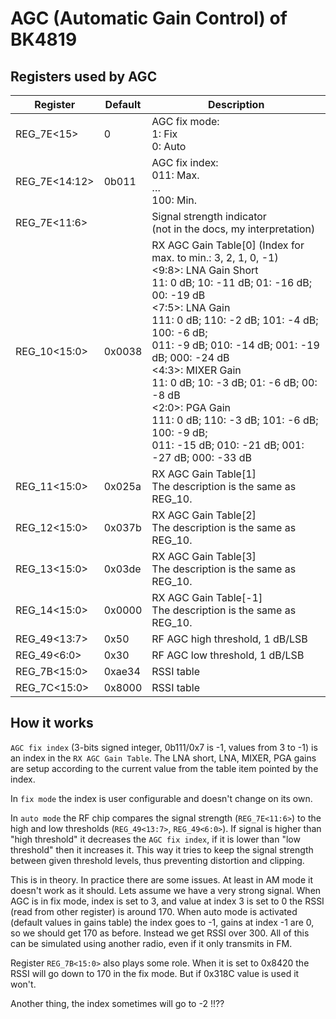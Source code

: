 # AGC (Automatic Gain Control) of BK4819

## Registers used by AGC

| Register | Default | Description |
|---|---|---|
| REG_7E<15> | 0 | AGC fix mode:<br>1: Fix<br>0: Auto |
| REG_7E<14:12> | 0b011 | AGC fix index:<br>011: Max.<br>…<br>100: Min. |
| REG_7E<11:6> |  | Signal strength indicator<br>(not in the docs, my interpretation) |
| REG_10<15:0> | 0x0038 | RX AGC Gain Table[0] (Index for max. to min.: 3, 2, 1, 0, -1)<br><9:8>: LNA Gain Short<br>11: 0 dB; 10: -11 dB; 01: -16 dB; 00: -19 dB<br><7:5>: LNA Gain<br>111: 0 dB; 110: -2 dB; 101: -4 dB; 100: -6 dB;<br>011: -9 dB; 010: -14 dB; 001: -19 dB; 000: -24 dB<br><4:3>: MIXER Gain<br>11: 0 dB; 10: -3 dB; 01: -6 dB; 00: -8 dB<br><2:0>: PGA Gain<br>111: 0 dB; 110: -3 dB; 101: -6 dB; 100: -9 dB;<br>011: -15 dB; 010: -21 dB; 001: -27 dB; 000: -33 dB |
| REG_11<15:0> | 0x025a | RX AGC Gain Table[1]<br>The description is the same as REG_10. |
| REG_12<15:0> | 0x037b | RX AGC Gain Table[2]<br>The description is the same as REG_10. |
| REG_13<15:0> | 0x03de | RX AGC Gain Table[3]<br>The description is the same as REG_10. |
| REG_14<15:0> | 0x0000 | RX AGC Gain Table[-1]<br>The description is the same as REG_10. |
| REG_49<13:7> | 0x50 | RF AGC high threshold, 1 dB/LSB |
| REG_49<6:0> | 0x30 | RF AGC low threshold, 1 dB/LSB |
| REG_7B<15:0> | 0xae34 | RSSI table |
| REG_7C<15:0> | 0x8000 | RSSI table |

## How it works

`AGC fix index` (3-bits signed integer, 0b111/0x7 is -1, values from 3 to -1) is an index in the `RX AGC Gain Table`. The LNA short, LNA, MIXER, PGA gains are setup according to the current value from the table item pointed by the index.

In `fix mode` the index is user configurable and doesn't change on its own.

In `auto mode` the RF chip compares the signal strength (`REG_7E<11:6>`) to the high and low thresholds (`REG_49<13:7>`, `REG_49<6:0>`). If signal is higher than "high threshold" it decreases the `AGC fix index`, if it is lower than "low threshold" then it increases it. This way it tries to keep the signal strength between given threshold levels, thus preventing distortion and clipping.

This is in theory. In practice there are some issues. At least in AM mode it doesn't work as it should. Lets assume we have a very strong signal. When AGC is in fix mode, index is set to 3, and value at index 3 is set to 0 the RSSI (read from other register) is around 170. When auto mode is activated (default values in gains table) the index goes to -1, gains at index -1 are 0, so we should get 170 as before. Instead we get RSSI over 300. All of this can be simulated using another radio, even if it only transmits in FM.

Register `REG_7B<15:0>` also plays some role. When it is set to 0x8420 the RSSI will go down to 170 in the fix mode. But if 0x318C value is used it won't.

Another thing, the index sometimes will go to -2 !!??